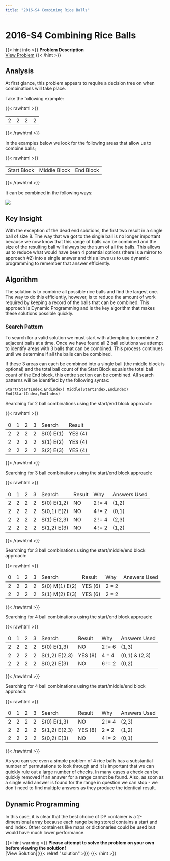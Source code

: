 ```yaml
---
title: "2016-S4 Combining Rice Balls"
---
```


# 2016-S4 Combining Rice Balls

{{< hint info >}}
**Problem Description**  
[View Problem](https://cemc.uwaterloo.ca/contests/computing/past_ccc_contests/2016/stage%201/seniorEn.pdf)
{{< /hint >}}

## Analysis

At first glance, this problem appears to require a decision tree on when combinations will take place.

Take the following example:

{{< rawhtml >}}
<table>
	<tr>
		<td>2</td>
		<td>2</td>
		<td>2</td>
		<td>2</td>
	</tr>
</table>
{{< /rawhtml >}}

In the examples below we look for the following areas that allow us to combine balls;

{{< rawhtml >}}
<table>
	<tr>
		<td class="highlight-blue">Start Block</td>
		<td class="highlight-red">Middle Block</td>
		<td class="highlight-green">End Block</td>
	</tr>
</table>
{{< /rawhtml >}}

It can be combined in the following ways:

![](/img/combiningriceballs.png)

## Key Insight

With the exception of the dead end solutions, the first two result in a single ball of size 8. The way that we got to the single ball is no longer important because we now know that this range of balls can be combined and the size of the resulting ball will always be the sum of all the balls. This allows us to reduce what would have been 4 potential options (there is a mirror to approach #2) into a single answer and this allows us to use dynamic programming to remember that answer efficiently.

## Algorithm

The solution is to combine all possible rice balls and find the largest one. The way to do this efficiently, however, is to reduce the amount of work required by keeping a record of the balls that can be combined. This approach is Dynamic Programming and is the key algorithm that makes these solutions possible quickly.

### Search Pattern

To search for a valid solution we must start with attempting to combine 2 adjacent balls at a time. Once we have found all 2 ball solutions we attempt to identify areas with 3 balls that can be combined. This process continues until we determine if all the balls can be combined.

If these 3 areas can each be combined into a single ball (the middle block is optional) and the total ball count of the Start Block equals the total ball count of the End block, this entire section can be combined.  All search patterns will be identified by the following syntax:

    Start(StartIndex,EndIndex) Middle(StartIndex,EndIndex) End(StartIndex,EndIndex)

Searching for 2 ball combinations using the start/end block approach:

{{< rawhtml >}}
<table>
<thead>
	<tr>
		<td>0</td>
		<td>1</td>
		<td>2</td>
		<td>3</td>
		<td>Search</td>
		<td>Result</td>
	</tr>
</thead>
<tbody>
	<tr>
		<td class="highlight-blue">2</td>
		<td class="highlight-green">2</td>
		<td>2</td>
		<td>2</td>
		<td>S(0) E(1)</td>
		<td>YES (4)</td>
	</tr>
	<tr>
		<td>2</td>
		<td class="highlight-blue">2</td>
		<td class="highlight-green">2</td>
		<td>2</td>
		<td>S(1) E(2)</td>
		<td>YES (4)</td>
	</tr>
	<tr>
		<td>2</td>
		<td>2</td>
		<td class="highlight-blue">2</td>
		<td class="highlight-green">2</td>
		<td>S(2) E(3)</td>
		<td>YES (4)</td>
	</tr>
</tbody>
</table>
{{< /rawhtml >}}

Searching for 3 ball combinations using the start/end block approach:

{{< rawhtml >}}
<table>
<thead>
	<tr>
		<td>0</td>
		<td>1</td>
		<td>2</td>
		<td>3</td>
		<td>Search</td>
		<td>Result</td>
		<td>Why</td>
		<td>Answers Used</td>
	</tr>
</thead>
<tbody>
	<tr>
		<td class="highlight-blue">2</td>
		<td class="highlight-green">2</td>
		<td class="highlight-green">2</td>
		<td>2</td>
		<td>S(0) E(1,2)</td>
		<td>NO</td>
		<td>2 != 4</td>
		<td>(1,2)</td>
	</tr>
	<tr>
		<td class="highlight-blue">2</td>
		<td class="highlight-blue">2</td>
		<td class="highlight-green">2</td>
		<td>2</td>
		<td>S(0,1) E(2)</td>
		<td>NO</td>
		<td>4 != 2</td>
		<td>(0,1)</td>
	</tr>
	<tr>
		<td>2</td>
		<td class="highlight-blue">2</td>
		<td class="highlight-green">2</td>
		<td class="highlight-green">2</td>
		<td>S(1) E(2,3)</td>
		<td>NO</td>
		<td>2 != 4</td>
		<td>(2,3)</td>
	</tr>
	<tr>
		<td>2</td>
		<td class="highlight-blue">2</td>
		<td class="highlight-blue">2</td>
		<td class="highlight-green">2</td>
		<td>S(1,2) E(3)</td>
		<td>NO</td>
		<td>4 != 2</td>
		<td>(1,2)</td>
	</tr>
</tbody>
</table>
{{< /rawhtml >}}

Searching for 3 ball combinations using the start/middle/end block approach:

{{< rawhtml >}}
<table>
<thead>
	<tr>
		<td>0</td>
		<td>1</td>
		<td>2</td>
		<td>3</td>
		<td>Search</td>
		<td>Result</td>
		<td>Why</td>
		<td>Answers Used</td>
	</tr>
</thead>
<tbody>
	<tr>
		<td class="highlight-blue">2</td>
		<td class="highlight-red">2</td>
		<td class="highlight-green">2</td>
		<td>2</td>
		<td>S(0) M(1) E(2)</td>
		<td>YES (6)</td>
		<td>2 = 2</td>
		<td></td>
	</tr>
	<tr>
		<td>2</td>
		<td class="highlight-blue">2</td>
		<td class="highlight-red">2</td>
		<td class="highlight-green">2</td>
		<td>S(1) M(2) E(3)</td>
		<td>YES (6)</td>
		<td>2 = 2</td>
		<td></td>
	</tr>
</tbody>
</table>
{{< /rawhtml >}}

Searching for 4 ball combinations using the start/end block approach:

{{< rawhtml >}}
<table>
<thead>
	<tr>
		<td>0</td>
		<td>1</td>
		<td>2</td>
		<td>3</td>
		<td>Search</td>
		<td>Result</td>
		<td>Why</td>
		<td>Answers Used</td>
	</tr>
</thead>
<tbody>
	<tr>
		<td class="highlight-blue">2</td>
		<td class="highlight-green">2</td>
		<td class="highlight-green">2</td>
		<td class="highlight-green">2</td>
		<td>S(0) E(1,3)</td>
		<td>NO</td>
		<td>2 != 6</td>
		<td>(1,3)</td>
	</tr>
	<tr>
		<td class="highlight-blue">2</td>
		<td class="highlight-blue">2</td>
		<td class="highlight-green">2</td>
		<td class="highlight-green">2</td>
		<td>S(1,2) E(2,3)</td>
		<td>YES (8)</td>
		<td>4 = 4</td>
		<td>(0,1) & (2,3)</td>
	</tr>
	<tr>
		<td class="highlight-blue">2</td>
		<td class="highlight-blue">2</td>
		<td class="highlight-blue">2</td>
		<td class="highlight-green">2</td>
		<td>S(0,2) E(3)</td>
		<td>NO</td>
		<td>6 != 2</td>
		<td>(0,2)</td>
	</tr>
</tbody>
</table>
{{< /rawhtml >}}

Searching for 4 ball combinations using the start/middle/end block approach:

{{< rawhtml >}}
<table>
<thead>
	<tr>
		<td>0</td>
		<td>1</td>
		<td>2</td>
		<td>3</td>
		<td>Search</td>
		<td>Result</td>
		<td>Why</td>
		<td>Answers Used</td>
	</tr>
</thead>
<tbody>
	<tr>
		<td class="highlight-blue">2</td>
		<td class="highlight-red">2</td>
		<td class="highlight-green">2</td>
		<td class="highlight-green">2</td>
		<td>S(0) E(1,3)</td>
		<td>NO</td>
		<td>2 != 4</td>
		<td>(2,3)</td>
	</tr>
	<tr>
		<td class="highlight-blue">2</td>
		<td class="highlight-red">2</td>
		<td class="highlight-red">2</td>
		<td class="highlight-green">2</td>
		<td>S(1,2) E(2,3)</td>
		<td>YES (8)</td>
		<td>2 = 2</td>
		<td>(1,2)</td>
	</tr>
	<tr>
		<td class="highlight-blue">2</td>
		<td class="highlight-blue">2</td>
		<td class="highlight-red">2</td>
		<td class="highlight-green">2</td>
		<td>S(0,2) E(3)</td>
		<td>NO</td>
		<td>4 != 2</td>
		<td>(0,1)</td>
	</tr>
</tbody>
</table>
{{< /rawhtml >}}

As you can see even a simple problem of 4 rice balls has a substantial number of permutations to look through and it is important that we can quickly rule out a large number of checks. In many cases a check can be quickly removed if an answer for a range cannot be found. Also, as soon as a single valid answer is found for the range in question we can stop - we don't need to find multiple answers as they produce the identical result.

## Dynamic Programming

In this case, it is clear that the best choice of DP container is a 2-dimensional array because each range being stored contains a start and end index. Other containers like maps or dictionaries could be used but would have much lower performance.

{{< hint warning >}}
**Please attempt to solve the problem on your own before viewing the solution!**  
[View Solution]({{< relref "solution" >}})
{{< /hint >}}
